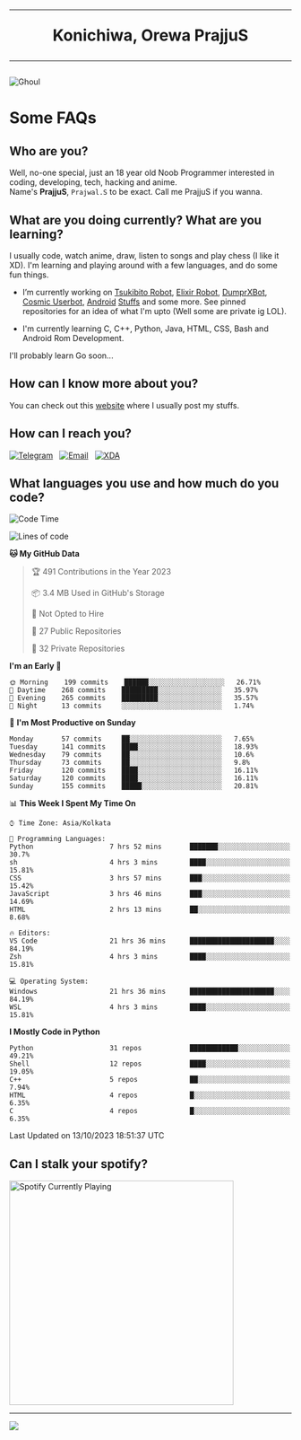 <h1 align="center"><hr>Konichiwa, Orewa PrajjuS<hr></h1>


<img src="https://telegra.ph/file/6041d22c64479ee5ff802.jpg" alt="Ghoul"/>


<h1>Some FAQs</h1>


<h2>Who are you?</h2>

Well, no-one special, just an 18 year old Noob Programmer interested in coding, developing, tech, hacking and anime.
<br>
Name's <b>PrajjuS</b>, <code>Prajwal.S</code> to be exact. Call me PrajjuS if you wanna.


<h2>What are you doing currently? What are you learning?</h2>

I usually code, watch anime, draw, listen to songs and play chess (I like it XD). I'm learning and playing around with a few languages, and do some fun things.

- I’m currently working on <a href="Https://t.me/PrajjuSAssistantBot">Tsukibito Robot</a>, <a href="https://t.me/projectelixir_bot">Elixir Robot</a>, <a href="https://t.me/DumprXBot">DumprXBot</a>, <a href="https://github.com/SkyLab-Devs/CosmicUserbot">Cosmic Userbot</a>, <a href="https://github.com/Noob-OS">Android</a> <a href="https://github.com/PrajjuS/device_xiaomi_vince">Stuffs</a> and some more. See pinned repositories for an idea of what I'm upto (Well some are private ig LOL).

- I'm currently learning C, C++, Python, Java, HTML, CSS, Bash and Android Rom Development.

I'll probably learn Go soon...


<h2>How can I know more about you?</h2>

You can check out this <a href="https://prajjus.site">website</a> where I usually post my stuffs.


<h2>How can I reach you?</h2>

<a href="https://t.me/PrajjuS"><img src="https://img.shields.io/badge/PrajjuS-2CA5E0?style=flat-square&logo=telegram&logoColor=white" alt="Telegram"/></a>&nbsp;&nbsp;&nbsp;<a href="theprajjus@gmail.com"><img src="https://img.shields.io/badge/theprajjus@gmail.com-D14836?style=flat-square&logo=gmail&logoColor=white" alt="Email"/></a>&nbsp;&nbsp;&nbsp;<a href="https://forum.xda-developers.com/m/prajjus.10388799/"><img src="https://img.shields.io/badge/PrajjuS-F59714?style=flat-square&logo=xda-developers&logoColor=white" alt="XDA"/></a>


<h2>What languages you use and how much do you code?</h2>

<!--START_SECTION:waka-->
![Code Time](http://img.shields.io/badge/Code%20Time-451%20hrs%2012%20mins-blue)

![Lines of code](https://img.shields.io/badge/From%20Hello%20World%20I%27ve%20Written-39%20Thousand%20lines%20of%20code-blue)

**🐱 My GitHub Data** 

> 🏆 491 Contributions in the Year 2023
 > 
> 📦 3.4 MB Used in GitHub's Storage 
 > 
> 🚫 Not Opted to Hire
 > 
> 📜 27 Public Repositories 
 > 
> 🔑 32 Private Repositories  
 > 
**I'm an Early 🐤** 

```text
🌞 Morning    199 commits    ██████░░░░░░░░░░░░░░░░░░░   26.71% 
🌆 Daytime    268 commits    █████████░░░░░░░░░░░░░░░░   35.97% 
🌃 Evening    265 commits    █████████░░░░░░░░░░░░░░░░   35.57% 
🌙 Night      13 commits     ░░░░░░░░░░░░░░░░░░░░░░░░░   1.74%

```
📅 **I'm Most Productive on Sunday** 

```text
Monday       57 commits     ██░░░░░░░░░░░░░░░░░░░░░░░   7.65% 
Tuesday      141 commits    ████░░░░░░░░░░░░░░░░░░░░░   18.93% 
Wednesday    79 commits     ██░░░░░░░░░░░░░░░░░░░░░░░   10.6% 
Thursday     73 commits     ██░░░░░░░░░░░░░░░░░░░░░░░   9.8% 
Friday       120 commits    ████░░░░░░░░░░░░░░░░░░░░░   16.11% 
Saturday     120 commits    ████░░░░░░░░░░░░░░░░░░░░░   16.11% 
Sunday       155 commits    █████░░░░░░░░░░░░░░░░░░░░   20.81%

```


📊 **This Week I Spent My Time On** 

```text
⌚︎ Time Zone: Asia/Kolkata

💬 Programming Languages: 
Python                   7 hrs 52 mins       ███████░░░░░░░░░░░░░░░░░░   30.7% 
sh                       4 hrs 3 mins        ████░░░░░░░░░░░░░░░░░░░░░   15.81% 
CSS                      3 hrs 57 mins       ███░░░░░░░░░░░░░░░░░░░░░░   15.42% 
JavaScript               3 hrs 46 mins       ███░░░░░░░░░░░░░░░░░░░░░░   14.69% 
HTML                     2 hrs 13 mins       ██░░░░░░░░░░░░░░░░░░░░░░░   8.68%

🔥 Editors: 
VS Code                  21 hrs 36 mins      █████████████████████░░░░   84.19% 
Zsh                      4 hrs 3 mins        ████░░░░░░░░░░░░░░░░░░░░░   15.81%

💻 Operating System: 
Windows                  21 hrs 36 mins      █████████████████████░░░░   84.19% 
WSL                      4 hrs 3 mins        ████░░░░░░░░░░░░░░░░░░░░░   15.81%

```

**I Mostly Code in Python** 

```text
Python                   31 repos            ████████████░░░░░░░░░░░░░   49.21% 
Shell                    12 repos            ████░░░░░░░░░░░░░░░░░░░░░   19.05% 
C++                      5 repos             ██░░░░░░░░░░░░░░░░░░░░░░░   7.94% 
HTML                     4 repos             █░░░░░░░░░░░░░░░░░░░░░░░░   6.35% 
C                        4 repos             █░░░░░░░░░░░░░░░░░░░░░░░░   6.35%

```



 Last Updated on 13/10/2023 18:51:37 UTC
<!--END_SECTION:waka-->


<h2>Can I stalk your spotify?</h2>

<a href="https://open.spotify.com/user/cotgk31v4nhw20gs5adb29jq5"><img src="https://spotify-readme-prajjus.vercel.app/api?theme=dark&rainbow=true" alt="Spotify Currently Playing" width="400px"/></a>


<hr>


<img src="https://komarev.com/ghpvc/?username=prajjus&label=Profile%20Views&color=000000&style=flat">
